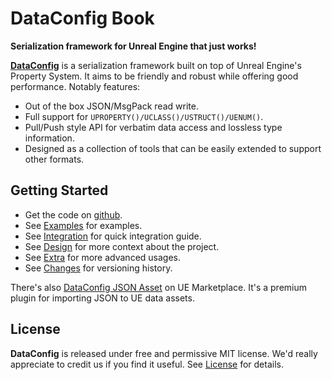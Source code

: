 # DataConfig Book

__Serialization framework for Unreal Engine that just works!__

[**DataConfig**][1] is a serialization framework built on top of Unreal Engine's Property System. It aims to be friendly and robust while offering good performance. Notably features:

- Out of the box JSON/MsgPack read write.
- Full support for `UPROPERTY()/UCLASS()/USTRUCT()/UENUM()`.
- Pull/Push style API for verbatim data access and lossless type information.
- Designed as a collection of tools that can be easily extended to support other formats.

## Getting Started

- Get the code on [github][1].
- See [Examples](Examples/index.html) for examples.
- See [Integration](Integration.md) for quick integration guide.
- See [Design](Design.md) for more context about the project.
- See [Extra](Extra/index.html) for more advanced usages.
- See [Changes](Changes.md) for versioning history.

There's also [DataConfig JSON Asset][2] on UE Marketplace. It's a premium plugin for importing JSON to UE data assets.

## License

**DataConfig** is released under free and permissive MIT license. We'd really appreciate to credit us if you find it useful. See [License](License.md) for details.

[1]: https://github.com/slowburn-dev/DataConfig "slowburn-dev/DataConfig"
[2]: https://www.unrealengine.com/marketplace/en-US/product/dataconfig-json-asset "DataConfig JSON Asset"

